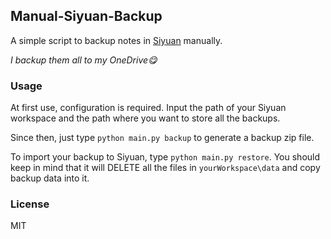 ## Manual-Siyuan-Backup
A simple script to backup notes in [Siyuan](https://github.com/siyuan-note/siyuan) manually.

*I backup them all to my OneDrive😋*
### Usage
At first use, configuration is required. Input the path of your Siyuan workspace and the path where you want to store all the backups.

Since then, just type `python main.py backup` to generate a backup zip file.

To import your backup to Siyuan, type `python main.py restore`. You should keep in mind that it will DELETE all the files in `yourWorkspace\data` and copy backup data into it.

### License
MIT